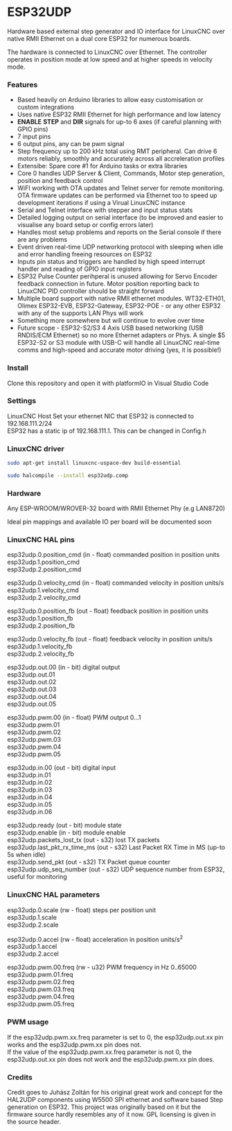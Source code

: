 # ESP32UDP
Hardware based external step generator and IO interface for LinuxCNC over native RMII Ethernet on a dual core ESP32 for numerous boards.<br>

The hardware is connected to LinuxCNC over Ethernet. The controller operates in position mode at low speed and at higher speeds in velocity mode.<br>

### Features
* Based heavily on Arduino libraries to allow easy customisation or custom integrations
* Uses native ESP32 RMII Ethernet for high performance and low latency
* **ENABLE** **STEP** and **DIR** signals for up-to 6 axes (if careful planning with GPIO pins)
* 7 input pins
* 6 output pins, any can be pwm signal
* Step frequency up to 200 kHz total using RMT peripheral. Can drive 6 motors reliably, smoothly and accurately across all accreleration profiles
* Extensibe: Spare core #1 for Arduino tasks or extra libraries
* Core 0 handles UDP Server & Client, Commands, Motor step generation, position and feedback control
* WiFI working with OTA updates and Telnet server for remote monitoring. OTA firmware updates can be performed via Ethernet too to speed up development iterations if using a Virual LinuxCNC instance
* Serial and Telnet interface with stepper and input status stats
* Detailed logging output on serial interface (to be improved and easier to visualise any board setup or config errors later)
* Handles most setup problems and reports on the Serial console if there are any problems
* Event driven real-time UDP networking protocol with sleeping when idle and error handling freeing resources on ESP32
* Inputs pin status and triggers are handled by high speed interrupt handler and reading of GPIO input registers
* ESP32 Pulse Counter perihperal is unused allowing for Servo Encoder feedback connection in future. Motor position reporting back to LinuxCNC PID controller should be straight forward
* Multiple board support with native RMII ethernet modules. WT32-ETH01, Olimex ESP32-EVB, ESP32-Gateway, ESP32-POE - or any other ESP32 with any of the supports LAN Phys will work
* Something more somewhere but will continue to evolve over time
* Future scope - ESP32-S2/S3 4 Axis USB based networking (USB RNDIS/ECM Ethernet) so no more Ethernet adapters or Phys. A single $5 ESP32-S2 or S3 module with USB-C will handle all LinuxCNC real-time comms and high-speed and accurate motor driving (yes, it is possible!)

### Install
Clone this repository and open it with platformIO in Visual Studio Code

### Settings
LinuxCNC Host
Set your ethernet NIC that ESP32 is connected to 192.168.111.2/24<br>
ESP32 has a static ip of 192.168.111.1. This can be changed in Config.h

### LinuxCNC driver
```bash
sudo apt-get install linuxcnc-uspace-dev build-essential
```
```bash
sudo halcompile --install esp32udp.comp
```
### Hardware
Any ESP-WROOM/WROVER-32 board with RMII Ethernet Phy (e.g LAN8720) <br>

Ideal pin mappings and available IO per board will be documented soon

### LinuxCNC HAL pins
esp32udp.0.position_cmd (in - float) commanded position in position units<br>
esp32udp.1.position_cmd<br>
esp32udp.2.position_cmd<br>

esp32udp.0.velocity_cmd (in - float) commanded velocity in position units/s<br>
esp32udp.1.velocity_cmd<br>
esp32udp.2.velocity_cmd<br>

esp32udp.0.position_fb (out - float) feedback position in position units<br>
esp32udp.1.position_fb<br>
esp32udp.2.position_fb<br>

esp32udp.0.velocity_fb (out - float) feedback velocity in position units/s<br>
esp32udp.1.velocity_fb<br>
esp32udp.2.velocity_fb<br>

esp32udp.out.00 (in - bit) digital output<br>
esp32udp.out.01<br>
esp32udp.out.02<br>
esp32udp.out.03<br>
esp32udp.out.04<br>
esp32udp.out.05<br>

esp32udp.pwm.00 (in - float) PWM output 0...1<br>
esp32udp.pwm.01<br>
esp32udp.pwm.02<br>
esp32udp.pwm.03<br>
esp32udp.pwm.04<br>
esp32udp.pwm.05<br>

esp32udp.in.00 (out - bit) digital input<br>
esp32udp.in.01<br>
esp32udp.in.02<br>
esp32udp.in.03<br>
esp32udp.in.04<br>
esp32udp.in.05<br>
esp32udp.in.06<br>

esp32udp.ready 			 		(out - bit) module state<br>
esp32udp.enable 		 		(in - bit) module enable<br>
esp32udp.packets_lost_tx 		(out - s32) lost TX packets<br>
esp32udp.last_pkt_rx_time_ms	(out - s32) Last Packet RX Time in MS (up-to 5s when idle) <br>
esp32udp.send_pkt				(out - s32) TX Packet queue counter <br>
esp32udp.udp_seq_number		    (out - s32) UDP sequence number from ESP32, useful for monitoring <br>

### LinuxCNC HAL parameters

esp32udp.0.scale (rw - float) steps per position unit<br>
esp32udp.1.scale<br>
esp32udp.2.scale<br>

esp32udp.0.accel (rw - float) acceleration in position units/s<sup>2</sup><br>
esp32udp.1.accel<br>
esp32udp.2.accel<br>

esp32udp.pwm.00.freq (rw - u32) PWM frequency in Hz 0..65000<br>
esp32udp.pwm.01.freq<br>
esp32udp.pwm.02.freq<br>
esp32udp.pwm.03.freq<br>
esp32udp.pwm.04.freq<br>
esp32udp.pwm.05.freq<br>

### PWM usage
If the esp32udp.pwm.xx.freq parameter is set to 0, the esp32udp.out.xx pin works and the esp32udp.pwm.xx pin does not.<br>
If the value of the esp32udp.pwm.xx.freq parameter is not 0, the esp32udp.out.xx pin does not work and the esp32udp.pwm.xx pin does.<br>

### Credits
Credit goes to Juhász Zoltán for his original great work and concept for the HAL2UDP components using W5500 SPI ethernet and software based Step generation on ESP32.
This project was originally based on it but the firmware source hardly resembles any of it now. GPL licensing is given in the source header.